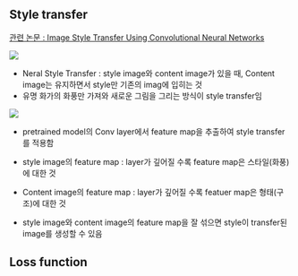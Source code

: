 ## Style transfer

[관련 논문 : Image Style Transfer Using Convolutional Neural Networks](https://www.cv-foundation.org/openaccess/content_cvpr_2016/papers/Gatys_Image_Style_Transfer_CVPR_2016_paper.pdf)

![](https://img1.daumcdn.net/thumb/R1280x0/?scode=mtistory2&fname=https%3A%2F%2Fblog.kakaocdn.net%2Fdn%2Fbh4iLj%2FbtqWXbw5skj%2FsO3IeXJiIa92z9rwKA6M40%2Fimg.png)

- Neral Style Transfer : style image와 content image가 있을 때, Content image는 유지하면서 style만 기존의 imag에 입히는 것
- 유명 화가의 화풍만 가져와 새로운 그림을 그리는 방식이 style transfer임

![](https://www.popit.kr/wp-content/uploads/2018/04/gatys-feature-extraction-1024x711.png)
- pretrained model의 Conv layer에서 feature map을 추출하여 style transfer를 적용함
- style image의 feature map : layer가 깊어질 수록 feature map은 스타일(화풍)에 대한 것
- Content image의 feature map : layer가 깊어질 수록 featuer map은 형태(구조)에 대한 것

- style image와 content image의 feature map을 잘 섞으면 style이 transfer된 image를 생성할 수 있음

## Loss function
